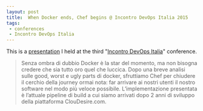 ```yaml
---
layout: post
title:  When Docker ends, Chef begins @ Incontro DevOps Italia 2015
tags:
 - conferences
 - Incontro DevOps Italia
---
```


This is a [presentation](http://archive.incontrodevops.it/sessions/dove-finisce-docker-inizia-chef/) I held at the third "[Incontro DevOps Italia](https://www.incontrodevops.it/)" conference.

> Senza ombra di dubbio Docker è la star del momento, ma non bisogna credere che sia tutto oro quel che luccica.
> Dopo una breve analisi sulle good, worst e ugly parts di docker, sfruttiamo Chef per chiudere il cerchio della journey ormai nota: far arrivare ai nostri utenti il nostro software nel modo più veloce possibile.
> L’implementazione presentata è l’attuale pipeline di build a cui siamo arrivati dopo 2 anni di sviluppo della piattaforma ClouDesire.com.

<br/>

<script async class="speakerdeck-embed" data-id="e0a4970c60374e82b786bf497a3e486c" data-ratio="1.33333333333333" src="//speakerdeck.com/assets/embed.js"></script>
